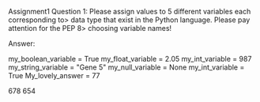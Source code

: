 
Assignment1
Question 1: Please assign values to 5 different variables each corresponding to>
data type that exist in the Python language. Please pay attention for the PEP 8>
choosing variable names!

Answer:

my_boolean_variable = True
my_float_variable = 2.05
my_int_variable = 987
my_string_variable = "Gene 5"
my_null_variable = None
my_int_variable = True
My_lovely_answer = 77

678
654

